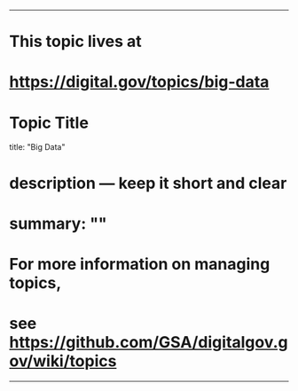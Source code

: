 
---
# This topic lives at
# https://digital.gov/topics/big-data

# Topic Title
title: "Big Data"

# description — keep it short and clear
# summary: ""

# For more information on managing topics,
# see https://github.com/GSA/digitalgov.gov/wiki/topics
---
